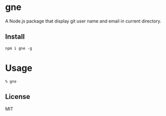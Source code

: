 # gne

A Node.js package that display git user name and email in current directory.

## Install

```
npm i gne -g
```

# Usage

```
% gne
```

## License

MIT
